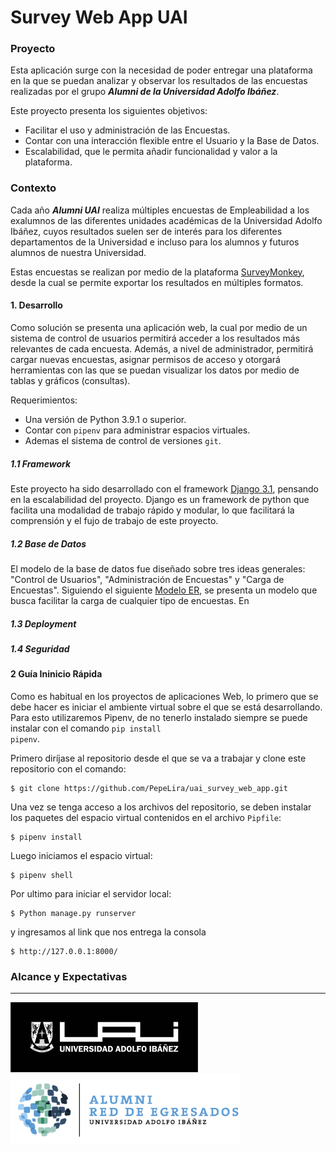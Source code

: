 # Survey Web App UAI 



### Proyecto

Esta aplicación surge con la necesidad de poder entregar una plataforma en la que se puedan analizar y observar 
los resultados de las encuestas realizadas por el grupo ***Alumni de la Universidad Adolfo Ibáñez***.

Este proyecto presenta los siguientes objetivos:
-	Facilitar el uso y administración de las Encuestas.
-	Contar con una interacción flexible entre el Usuario y la Base de Datos.
-	Escalabilidad, que le permita añadir funcionalidad y valor a la plataforma.


### Contexto

Cada año ***Alumni UAI*** realiza múltiples encuestas de Empleabilidad a los exalumnos de las diferentes 
unidades académicas de la Universidad Adolfo Ibáñez, cuyos resultados suelen ser de interés para los diferentes 
departamentos de la Universidad e incluso para los alumnos y futuros alumnos de nuestra Universidad.  

Estas encuestas se realizan por medio de la plataforma [SurveyMonkey](https://es.surveymonkey.com/), desde la cual se permite
exportar los resultados en múltiples formatos.


#### 1. Desarrollo

Como solución se presenta una aplicación web, la cual por medio de un sistema de control de usuarios 
permitirá acceder a los resultados más relevantes de cada encuesta. Además, a nivel de administrador, 
permitirá cargar nuevas encuestas, asignar permisos de acceso y otorgará herramientas con las que se puedan visualizar 
los datos por medio de tablas y gráficos (consultas).  

Requerimientos:

- Una versión de Python 3.9.1 o superior.
- Contar con <code>pipenv</code> para administrar espacios virtuales.
- Ademas el sistema de control de versiones <code>git</code>.

##### 1.1 Framework

Este proyecto ha sido desarrollado con el framework [Django 3.1](https://docs.djangoproject.com/en/3.1/), pensando 
en la escalabilidad del proyecto. Django es un framework de python que facilita una modalidad de trabajo rápido y modular,
lo que facilitará la comprensión y el fujo de trabajo de este proyecto.

##### 1.2 Base de Datos

El modelo de la base de datos fue diseñado sobre tres ideas generales: "Control de Usuarios", 
"Administración de Encuestas" y "Carga de Encuestas". Siguiendo el siguiente [Modelo ER](), se presenta un modelo que busca
facilitar la carga de cualquier tipo de encuestas. En 

##### 1.3 Deployment

##### 1.4 Seguridad


#### 2 Guía Ininicio Rápida

Como es habitual en los proyectos de aplicaciones Web, lo primero que se debe hacer es iniciar el ambiente virtual sobre 
el que se está desarrollando. Para esto utilizaremos Pipenv, de no tenerlo instalado siempre se puede instalar con el comando
<code>pip install pipenv</code>.

Primero diríjase al repositorio desde el que se va a trabajar y clone este repositorio con el comando:  

    $ git clone https://github.com/PepeLira/uai_survey_web_app.git
    
Una vez se tenga acceso a los archivos del repositorio, se deben instalar los paquetes del espacio virtual 
contenidos en el archivo <code>Pipfile</code>:

    $ pipenv install
    
Luego iniciamos el espacio virtual:

    $ pipenv shell

Por ultimo para iniciar el servidor local:

    $ Python manage.py runserver 
    
y ingresamos al link que nos entrega la consola 

    $ http://127.0.0.1:8000/


### Alcance y Expectativas 
___



<p float="left">
  <img src="blob/master/logo-uai.png" alt="drawing" width="300" height="112"/>
  <img src="blob/master/Logo_Alumni.png" alt="drawing" width="367" height="112"/>
</p>



  